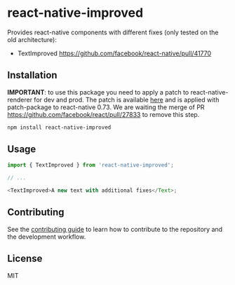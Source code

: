 # react-native-improved

Provides react-native components with different fixes (only tested on the old architecture):
- TextImproved https://github.com/facebook/react-native/pull/41770

## Installation

**IMPORTANT**: to use this package you need to apply a patch to react-native-renderer for dev and prod. The patch is available [here](https://github.com/fabriziobertoglio1987/react-native-improved/blob/main/example/patches/react-native%2B0.73.0%2B001%2Bfix-renderer-text-runtime.patch) and is applied with patch-package to react-native 0.73. We are waiting the merge of PR https://github.com/facebook/react/pull/27833 to remove this step.

```sh
npm install react-native-improved
```

## Usage

```js
import { TextImproved } from 'react-native-improved';

// ...

<TextImproved>A new text with additional fixes</Text>;
```

## Contributing

See the [contributing guide](CONTRIBUTING.md) to learn how to contribute to the repository and the development workflow.

## License

MIT
